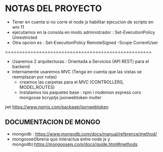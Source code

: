 # NOTAS DEL PROYECTO

- Tener en cuenta si no corre el node js habilitar ejecucion de scripts en win 11
- ejecutamos en la consola en modo administrador : Set-ExecutionPolicy Unrestricted
- Otra opcion es : Set-ExecutionPolicy RemoteSigned -Scope CurrentUser

====================================================

- Usaremos 2 arquitecturas : Orientada a Servicios (API REST) para el backend
- Internamente usaremos MVC (Tenga en cuenta que las vistas se reemplazan por rutas)
  - creamos las carpetas para el MVC (CONTROLLERS, MODEL,ROUTES)
  - Instalamos los paquetes base : npm i nodemon express cors mongoose bcryptjs jsonwebtoken multer

jwt
https://www.npmjs.com/package/jsonwebtoken

## DOCUMENTACION DE MONGO

- mongodb : https://www.mongodb.com/docs/manual/reference/method/
- mongoose(libreria que interactua entre node js y mongodb):https://mongoosejs.com/docs/guide.html#methods
